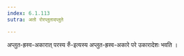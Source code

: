 ```yaml
---
index: 6.1.113
sutra: अतो रोरप्लुतादप्लुते

---
```

अप्लुत-ह्रस्व-अकारात् परस्य रुँ-इत्यस्य अप्लुत-ह्रस्व-अकारे परे उकारादेशः भवति । 
